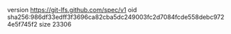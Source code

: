 version https://git-lfs.github.com/spec/v1
oid sha256:986df33edff3f3696ca82cba5dc249003fc2d7084fcde558debc9724e5f745f2
size 23306
